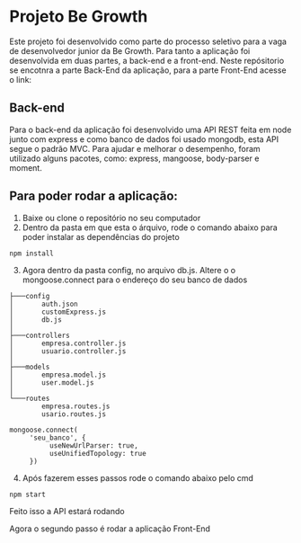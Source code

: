 # Projeto Be Growth

Este projeto foi desenvolvido como parte do processo seletivo para a vaga de desenvolvedor junior da Be Growth.
Para tanto a aplicação foi desenvolvida em duas partes, a back-end e a front-end. Neste repósitorio se encotnra a parte Back-End da aplicação, para a parte Front-End acesse o link: 

 
## Back-end
Para o back-end da aplicação foi desenvolvido uma API REST feita em node junto com express e como banco de dados foi usado mongodb, esta API segue o padrão MVC. Para ajudar e melhorar o desempenho, foram utilizado alguns pacotes, como: express, mangoose, body-parser e moment.

## Para poder rodar a aplicação:
1. Baixe ou clone o repositório no seu computador
2. Dentro da pasta em que esta o árquivo, rode o comando abaixo para poder instalar as dependências do projeto
```
npm install
```
3. Agora dentro da pasta config, no arquivo db.js. Altere o o mongoose.connect para o endereço do seu banco de dados
```tree 
├───config
│       auth.json
│       customExpress.js
│       db.js
│
├───controllers
│       empresa.controller.js
│       usuario.controller.js
│
├───models
│       empresa.model.js
│       user.model.js
│
└───routes
        empresa.routes.js
        usario.routes.js
```
```
mongoose.connect(
     'seu_banco', { 
          useNewUrlParser: true,
          useUnifiedTopology: true 
     })
```
4. Após fazerem esses passos rode o comando abaixo pelo cmd
```
npm start
```

Feito isso a API estará rodando 

Agora o segundo passo é rodar a aplicação Front-End
